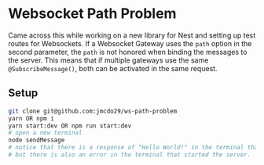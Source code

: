 # Websocket Path Problem

Came across this while working on a new library for Nest and setting up test routes for Websockets. If a Websocket Gateway uses the `path` option in the second parameter, the `path` is not honored when binding the messages to the server. This means that if multiple gateways use the same `@SubscribeMessage()`, both can be activated in the same request. 

## Setup

```sh
git clone git@github.com:jmcdo29/ws-path-problem
yarn OR npm i
yarn start:dev OR npm run start:dev
# open a new terminal
node sendMessage
# notice that there is a response of "Hello World!" in the terminal that sent the request
# but there is also an error in the terminal that started the server.
```

